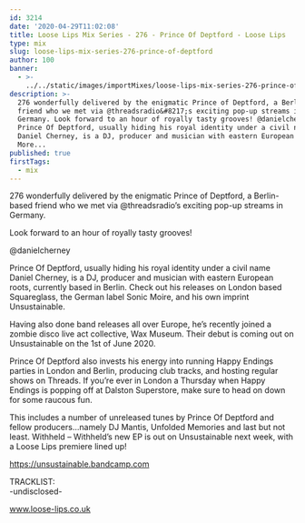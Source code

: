```yaml
---
id: 3214
date: '2020-04-29T11:02:08'
title: Loose Lips Mix Series - 276 - Prince Of Deptford - Loose Lips
type: mix
slug: loose-lips-mix-series-276-prince-of-deptford
author: 100
banner:
  - >-
    ../../static/images/importMixes/loose-lips-mix-series-276-prince-of-deptford/image3214.jpeg
description: >-
  276 wonderfully delivered by the enigmatic Prince of Deptford, a Berlin-based
  friend who we met via @threadsradio&#8217;s exciting pop-up streams in
  Germany. Look forward to an hour of royally tasty grooves! @danielcherney
  Prince Of Deptford, usually hiding his royal identity under a civil name
  Daniel Cherney, is a DJ, producer and musician with eastern European [...]Read
  More...
published: true
firstTags:
  - mix
---
```

276 wonderfully delivered by the enigmatic Prince of Deptford, a Berlin-based friend who we met via @threadsradio’s exciting pop-up streams in Germany.

Look forward to an hour of royally tasty grooves!

@danielcherney

Prince Of Deptford, usually hiding his royal identity under a civil name Daniel Cherney, is a DJ, producer and musician with eastern European roots, currently based in Berlin. Check out his releases on London based Squareglass, the German label Sonic Moire, and his own imprint Unsustainable.

Having also done band releases all over Europe, he’s recently joined a zombie disco live act collective, Wax Museum. Their debut is coming out on Unsustainable on the 1st of June 2020.

Prince Of Deptford also invests his energy into running Happy Endings parties in London and Berlin, producing club tracks, and hosting regular shows on Threads. If you’re ever in London a Thursday when Happy Endings is popping off at Dalston Superstore, make sure to head on down for some raucous fun.

This includes a number of unreleased tunes by Prince Of Deptford and fellow producers…namely DJ Mantis, Unfolded Memories and last but not least. Withheld – Withheld’s new EP is out on Unsustainable next week, with a Loose Lips premiere lined up!

https://unsustainable.bandcamp.com  

TRACKLIST:  
\-undisclosed-

www.loose-lips.co.uk